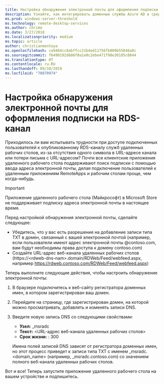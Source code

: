 ```yaml
---
title: Настройка обнаружения электронной почты для оформления подписки на RDS-канал
description: Узнайте, как интегрировать доменные службы Azure AD в среду развертываемых служб удаленных рабочих столов.
ms.prod: windows-server-threshold
ms.technology: remote-desktop-services
ms.author: chrimo
ms.date: 3/27/2018
ms.localizationpriority: medium
ms.topic: article
author: christianmontoya
ms.openlocfilehash: ca9484cc8abffcc21b4ed11756fb009b55046a0c
ms.sourcegitcommit: f6490192d686f0a1e0c2ebe471f98e30105c0844
ms.translationtype: HT
ms.contentlocale: ru-RU
ms.lasthandoff: 09/10/2019
ms.locfileid: "70870974"
---
```

# <a name="set-up-email-discovery-to-subscribe-to-your-rds-feed"></a>Настройка обнаружения электронной почты для оформления подписки на RDS-канал

Приходилось ли вам испытывать трудности при доступе подключенных пользователей к опубликованному RDS-каналу служб удаленных рабочих столов, из-за отсутствия одного символа в URL-адресе канала или потери письма с URL-адресом? Почти все клиентские приложения удаленного рабочего стола поддерживают поиск подписки с помощью ввода адреса электронной почты, делая подключение пользователей к удаленным приложениям RemoteApps и рабочим столам проще, чем когда-нибудь.

>[!IMPORTANT]
>Приложение удаленного рабочего стола (Майкрософт) в Microsoft Store не поддерживает подписку адреса электронной почты в настоящее время.

Перед настройкой обнаружения электронной почты, сделайте следующее:

- Убедитесь, что у вас есть разрешение на добавление записи типа TXT в домен, связанный с вашей электронной почтой (например, если пользователи имеют адрес электронной почты @contoso.com, вам будут необходимы права доступа к домену contoso.com)
- Создайте URL-адрес веб-канала удаленных рабочих столов (https://\<rdweb-dns-nam\>.domain/RDWeb/Feed/webfeed.aspx, например https://rdweb.contoso.com/RDWeb/Feed/webfeed.aspx)

Теперь выполните следующие действия, чтобы настроить обнаружение электронной почты:

1. В браузере подключитесь к веб-сайту регистратора доменных имен, в котором зарегистрирован ваш домен.
2. Перейдите на страницу, где зарегистрирован домен, на которой можно просматривать, добавлять и изменять записи DNS.
3. Введите новую запись DNS со следующими свойствами:
   - **Узел:** _msradc
   - **Текст:** \<URL-адрес веб-канала удаленных рабочих столов\>
   - **Срок жизни:** : 300

   Имена полей записей DNS зависят от регистратора доменных имен, но этот процесс приведет к записи типа TXT с именем _msradc. \<domain_name\> (например, _msradc.contoso.com) со значением полного веб-канала удаленных рабочих столов.

Вот и все! Теперь запустите приложение удаленного рабочего стола на вашем устройстве и подпишитесь.